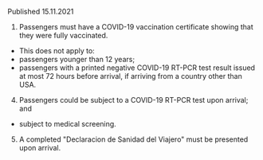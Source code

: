 Published 15.11.2021
1. Passengers must have a COVID-19 vaccination certificate showing that they were fully vaccinated.
- This does not apply to:
- passengers younger than 12 years;
- passengers with a printed negative COVID-19 RT-PCR test result issued at most 72 hours before arrival, if arriving from a country other than USA.
4. Passengers could be subject to a COVID-19 RT-PCR test upon arrival; and
- subject to medical screening.
5. A completed "Declaracion de Sanidad del Viajero" must be presented upon arrival.